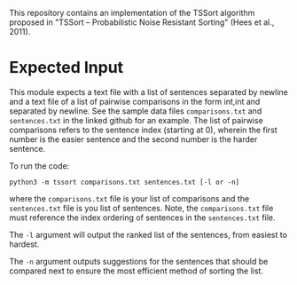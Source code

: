 This repository contains an implementation of the TSSort algorithm proposed in "TSSort – Probabilistic Noise Resistant Sorting" (Hees et al., 2011).

# Expected Input
This module expects a text file with a list of sentences separated by newline and a text file of a list of pairwise comparisons in the form int,int and separated by newline. See the sample data files ```comparisons.txt``` and ```sentences.txt``` in the linked github for an example. The list of pairwise comparisons refers to the sentence index (starting at 0), wherein the first number is the easier sentence and the second number is the harder sentence.

To run the code:
```
python3 -m tssort comparisons.txt sentences.txt [-l or -n]
```
where the ```comparisons.txt``` file is your list of comparisons and the ```sentences.txt``` file is you list of sentences. Note, the ```comparisons.txt``` file must reference the index ordering of sentences in the ```sentences.txt``` file.

The ```-l``` argument will output the ranked list of the sentences, from easiest to hardest.

The ```-n``` argument outputs suggestions for the sentences that should be compared next to ensure the most efficient method of sorting the list. 

